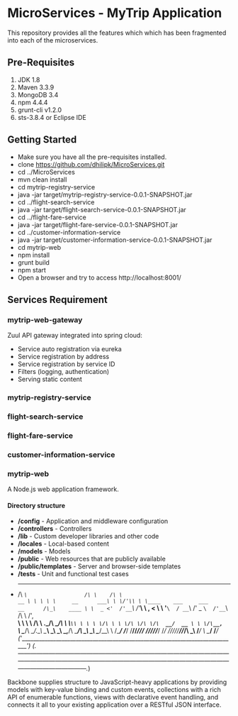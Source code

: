 # MicroServices - MyTrip Application
This repository provides all the features which which has been fragmented into each of the microservices.

## Pre-Requisites
1. JDK 1.8
2. Maven 3.3.9
3. MongoDB 3.4
4. npm 4.4.4
5. grunt-cli v1.2.0
5. sts-3.8.4 or Eclipse IDE

## Getting Started

- Make sure you have all the pre-requisites installed.
- clone https://github.com/dhilipk/MicroServices.git
- cd ../MicroServices
- mvn clean install
- cd mytrip-registry-service
- java -jar target/mytrip-registry-service-0.0.1-SNAPSHOT.jar
- cd ../flight-search-service
- java -jar target/flight-search-service-0.0.1-SNAPSHOT.jar
- cd ../flight-fare-service
- java -jar target/flight-fare-service-0.0.1-SNAPSHOT.jar
- cd ../customer-information-service
- java -jar target/customer-information-service-0.0.1-SNAPSHOT.jar
- cd mytrip-web
- npm install
- grunt build
- npm start
- Open a browser and try to access http://localhost:8001/

## Services Requirement
### mytrip-web-gateway
Zuul API gateway integrated into spring cloud:
- Service auto registration via eureka
- Service registration by address
- Service registration by service ID
- Filters (logging, authentication)
- Serving static content

### mytrip-registry-service
### flight-search-service
### flight-fare-service
### customer-information-service
### mytrip-web
A Node.js web application framework.

#### Directory structure

- **/config** - Application and middleware configuration
- **/controllers** - Controllers
- **/lib** - Custom developer libraries and other code
- **/locales** - Local-based content
- **/models** - Models
- **/public** - Web resources that are publicly available
- **/public/templates** - Server and browser-side templates
- **/tests** - Unit and functional test cases
-
     ____                     __      __
    /\  _`\                  /\ \    /\ \                                   __
    \ \ \ \ \     __      ___\ \ \/'\\ \ \____    ___     ___      __      /\_\    ____
     \ \  _ <'  /'__`\   /'___\ \ , < \ \ '__`\  / __`\ /' _ `\  /'__`\    \/\ \  /',__\
      \ \ \ \ \/\ \ \.\_/\ \__/\ \ \\`\\ \ \ \ \/\ \ \ \/\ \/\ \/\  __/  __ \ \ \/\__, `\
       \ \____/\ \__/.\_\ \____\\ \_\ \_\ \_,__/\ \____/\ \_\ \_\ \____\/\_\_\ \ \/\____/
        \/___/  \/__/\/_/\/____/ \/_/\/_/\/___/  \/___/  \/_/\/_/\/____/\/_/\ \_\ \/___/
                                                                           \ \____/
                                                                            \/___/
    (_'_______________________________________________________________________________'_)
    (_.———————————————————————————————————————————————————————————————————————————————._)

Backbone supplies structure to JavaScript-heavy applications by providing models with key-value binding and custom events, collections with a rich API of enumerable functions, views with declarative event handling, and connects it all to your existing application over a RESTful JSON interface.
